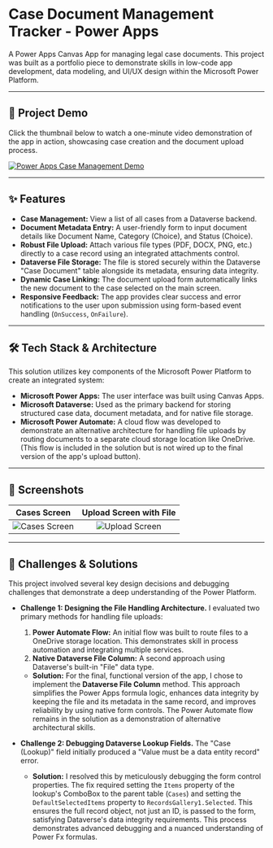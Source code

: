 # Case Document Management Tracker - Power Apps

A Power Apps Canvas App for managing legal case documents. This project was built as a portfolio piece to demonstrate skills in low-code app development, data modeling, and UI/UX design within the Microsoft Power Platform.

---

## 🚀 Project Demo

Click the thumbnail below to watch a one-minute video demonstration of the app in action, showcasing case creation and the document upload process.

[![Power Apps Case Management Demo](video-thumbnail.png)]([https://www.youtube.com/watch?v=YOUR_VIDEO_ID_HERE](https://vimeo.com/1091309000?share=copy))

---

## ✨ Features

* **Case Management:** View a list of all cases from a Dataverse backend.
* **Document Metadata Entry:** A user-friendly form to input document details like Document Name, Category (Choice), and Status (Choice).
* **Robust File Upload:** Attach various file types (PDF, DOCX, PNG, etc.) directly to a case record using an integrated attachments control.
* **Dataverse File Storage:** The file is stored securely within the Dataverse "Case Document" table alongside its metadata, ensuring data integrity.
* **Dynamic Case Linking:** The document upload form automatically links the new document to the case selected on the main screen.
* **Responsive Feedback:** The app provides clear success and error notifications to the user upon submission using form-based event handling (`OnSuccess`, `OnFailure`).

---

## 🛠️ Tech Stack & Architecture

This solution utilizes key components of the Microsoft Power Platform to create an integrated system:

* **Microsoft Power Apps:** The user interface was built using Canvas Apps.
* **Microsoft Dataverse:** Used as the primary backend for storing structured case data, document metadata, and for native file storage.
* **Microsoft Power Automate:** A cloud flow was developed to demonstrate an alternative architecture for handling file uploads by routing documents to a separate cloud storage location like OneDrive. (This flow is included in the solution but is not wired up to the final version of the app's upload button).

---

## 📸 Screenshots

| Cases Screen | Upload Screen with File |
| :---: | :---: |
| ![Cases Screen](screenshots/Cases_Screen.png) | ![Upload Screen](screenshots/Upload_Screen.png) |

---

## 🧠 Challenges & Solutions

This project involved several key design decisions and debugging challenges that demonstrate a deep understanding of the Power Platform.

* **Challenge 1: Designing the File Handling Architecture.** I evaluated two primary methods for handling file uploads:
    1.  **Power Automate Flow:** An initial flow was built to route files to a OneDrive storage location. This demonstrates skill in process automation and integrating multiple services.
    2.  **Native Dataverse File Column:** A second approach using Dataverse's built-in "File" data type.
    * **Solution:** For the final, functional version of the app, I chose to implement the **Dataverse File Column** method. This approach simplifies the Power Apps formula logic, enhances data integrity by keeping the file and its metadata in the same record, and improves reliability by using native form controls. The Power Automate flow remains in the solution as a demonstration of alternative architectural skills.

* **Challenge 2: Debugging Dataverse Lookup Fields.** The "Case (Lookup)" field initially produced a "Value must be a data entity record" error.
    * **Solution:** I resolved this by meticulously debugging the form control properties. The fix required setting the `Items` property of the lookup's ComboBox to the parent table (`Cases`) and setting the `DefaultSelectedItems` property to `RecordsGallery1.Selected`. This ensures the full record object, not just an ID, is passed to the form, satisfying Dataverse's data integrity requirements. This process demonstrates advanced debugging and a nuanced understanding of Power Fx formulas.

